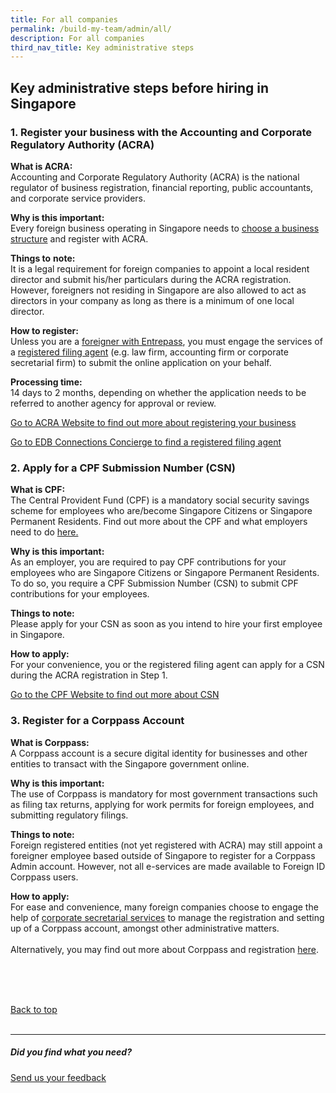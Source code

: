 ```yaml
---
title: For all companies
permalink: /build-my-team/admin/all/
description: For all companies
third_nav_title: Key administrative steps
---
```

## Key administrative steps before hiring in Singapore


### 1. Register your business with the Accounting and Corporate Regulatory Authority (ACRA)

**What is ACRA:** <br>Accounting and Corporate Regulatory Authority (ACRA) is the national regulator of business registration, financial reporting, public accountants, and corporate service providers.

**Why is this important:** <br>Every foreign business operating in Singapore needs to <a target="_blank" href="https://www.acra.gov.sg/how-to-guides/registering-a-foreign-company">choose a business structure</a> and register with ACRA.

**Things to** **note:** <br>It is a legal requirement for foreign companies to appoint a local resident director and submit his/her particulars during the ACRA registration. However, foreigners not residing in Singapore are also allowed to act as directors in your company as long as there is a minimum of one local director.

**How to register:** <br>Unless you are a <a target="_blank" href="https://www.acra.gov.sg/how-to-guides/foreigners-registering-a-business-in-singapore/submitting-your-application-via-bizfile">foreigner with Entrepass</a>, you must engage the services of a <a target="_blank" href="https://www.edb.gov.sg/connections-concierge/service-providers.html?tab=general-service-providers&amp;servicecategory=incorporation&amp;corporatesecretarialsolutions">registered filing agent</a> (e.g. law firm, accounting firm or corporate secretarial firm) to submit the online application on your behalf.

**Processing time:** <br>14 days to 2 months, depending on whether the application needs to be referred to another agency for approval or review.

<a target="_blank" href="https://www.acra.gov.sg/">Go to ACRA Website to find out more about registering your business</a>

<a target="_blank" href="https://www.edb.gov.sg/connections-concierge/service-providers.html?tab=general-service-providers&amp;servicecategory=incorporation&amp;corporatesecretarialsolutions">Go to EDB Connections Concierge to find a registered filing agent</a>

### 2. Apply for a CPF Submission Number (CSN)

**What is CPF:** <br>
The Central Provident Fund (CPF) is a mandatory social security savings scheme for employees who are/become Singapore Citizens or Singapore Permanent Residents. Find out more about the CPF and what employers need to do <a target="_blank" href="https://www.cpf.gov.sg/employer/making-cpf-contributions">here.</a>

**Why is this important:**<br>
 As an employer, you are required to pay CPF contributions for your employees who are Singapore Citizens or Singapore Permanent Residents. To do so, you require a CPF Submission Number (CSN) to submit CPF contributions for your employees.

**Things to note:**<br>
Please apply for your CSN as soon as you intend to hire your first employee in Singapore.

**How to apply:** <br> 
For your convenience, you or the registered filing agent can apply for a CSN during the ACRA registration in Step 1.

<a target="_blank" href="https://www.cpf.gov.sg/employer/making-cpf-contributions/applying-for-a-cpf-submission-number">Go to the CPF Website to find out more about CSN</a>

### 3. Register for a Corppass Account

**What is Corppass:** <br>A Corppass account is a secure digital identity for businesses and other entities to transact with the Singapore government online.

**Why is this important:** <br>The use of Corppass is mandatory for most government transactions such as filing tax returns, applying for work permits for foreign employees, and submitting regulatory filings.

**Things to note:** <br>Foreign registered entities (not yet registered with ACRA) may still appoint a foreigner employee based outside of Singapore to register for a Corppass Admin account. However, not all e-services are made available to Foreign ID Corppass users.

**How to apply:** <br>For ease and convenience, many foreign companies choose to engage the help of <a target="_blank" href="https://www.edb.gov.sg/connections-concierge/service-providers.html?tab=general-service-providers&amp;servicecategory=incorporation&amp;corporatesecretarialsolutions">corporate secretarial services</a> to manage the registration and setting up of a Corppass account, amongst other administrative matters. 
<br><br>Alternatively, you may find out more about Corppass and registration <a target="_blank" href="https://www.corppass.gov.sg/cpauth/login/homepage">here</a>.

<br>
<br>
<br>

[Back to top](#key-administrative-steps-before-hiring-in-singapore)<br><br>

<hr>

##### Did you find what you need?
[Send us your feedback](https://form.gov.sg/642693623cb98f001239be0d)